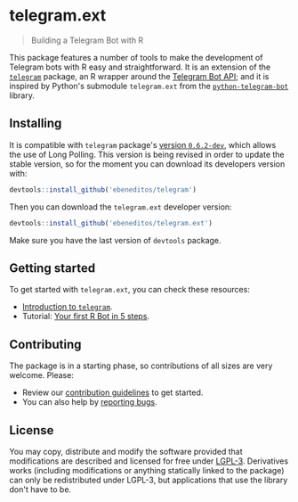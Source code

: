 # telegram.ext

> Building a Telegram Bot with R

This package features a number of tools to make the development of Telegram bots with R easy and straightforward.
It is an extension of the 
[`telegram`](https://github.com/lbraglia/telegram) package, an R wrapper around the
[Telegram Bot API](http://core.telegram.org/bots/api); and it is inspired by Python's submodule `telegram.ext` from the
[`python-telegram-bot`](https://github.com/python-telegram-bot/python-telegram-bot) library.

## Installing

It is compatible with `telegram` package's [version `0.6.2-dev`](https://github.com/ebeneditos/telegram), which allows the use of Long Polling.
This version is being revised in order to update the stable version, so for the moment you can download its developers version with:

```r
devtools::install_github('ebeneditos/telegram')
```

Then you can download the `telegram.ext` developer version:

```r
devtools::install_github('ebeneditos/telegram.ext')
```

Make sure you have the last version of `devtools` package.

## Getting started

To get started with `telegram.ext`, you can check these resources:

- [Introduction to `telegram`](https://github.com/lbraglia/telegram#telegram).
- Tutorial: [Your first R Bot in 5 steps](https://github.com/ebeneditos/telegram.ext/wiki/Tutorial-–-Your-first-R-Bot-in-5-steps).

## Contributing

The package is in a starting phase, so contributions of all sizes are very welcome. Please:
- Review our [contribution guidelines](https://github.com/ebeneditos/telegram.ext/blob/master/CONTRIBUTING.md) to get started.
- You can also help by [reporting bugs](https://github.com/ebeneditos/telegram.ext/issues/new).

## License

You may copy, distribute and modify the software provided that modifications are described and licensed for free under [LGPL-3](https://www.gnu.org/licenses/lgpl-3.0.html). Derivatives works (including modifications or anything statically linked to the package) can only be redistributed under LGPL-3, but applications that use the library don't have to be.
